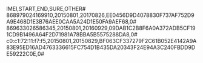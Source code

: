 IMEI,START,END,SURE,OTHER#
868979024169910,20150801,20170826,EE0456D9D4078830F737AF752D9A9E468D1E3B76AEE0CAA5A24D1E50FA9AEF68,0#
869633026586345,20150801,20160929,09DAB1C2B8F6A0A372ADB5CF191CD9B1496A64F2D71981A78BBA5B5575288DA8,0#
c0:c1:72:11:f7:f5,20150801,20150829,BF063CF337279F2C61B052E4142A9A83E95ED16AD4763336615FC754D1B435DA20343F24E94A3C240FBDD9DE59222C0E,0#

